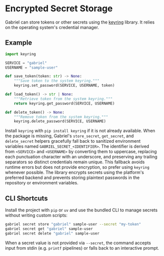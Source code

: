 # Encrypted Secret Storage

Gabriel can store tokens or other secrets using the
[keyring](https://pypi.org/project/keyring/) library. It relies on the
operating system's credential manager.

## Example

```python
import keyring

SERVICE = "gabriel"
USERNAME = "sample-user"

def save_token(token: str) -> None:
    """Save token to the system keyring."""
    keyring.set_password(SERVICE, USERNAME, token)

def load_token() -> str | None:
    """Retrieve token from the system keyring."""
    return keyring.get_password(SERVICE, USERNAME)

def delete_token() -> None:
    """Remove token from the system keyring."""
    keyring.delete_password(SERVICE, USERNAME)
```

Install `keyring` with `pip install keyring` if it is not already available.
When the package is missing, Gabriel's ``store_secret``, ``get_secret``, and
``delete_secret`` helpers gracefully fall back to sanitized environment
variables named ``GABRIEL_SECRET_<IDENTIFIER>``. The identifier is derived from
``<SERVICE>`` and ``<USERNAME>`` by converting them to uppercase, replacing each
punctuation character with an underscore, and preserving any trailing
separators so distinct credentials remain unique. This fallback avoids runtime
errors but does not provide encryption, so prefer using ``keyring`` whenever
possible. The library encrypts secrets using the platform's preferred backend
and prevents storing plaintext passwords in the repository or environment
variables.

## CLI Shortcuts

Install the project with `pip` or `uv` and use the bundled CLI to manage
secrets without writing custom scripts:

```bash
gabriel secret store "gabriel" sample-user --secret "my-token"
gabriel secret get "gabriel" sample-user
gabriel secret delete "gabriel" sample-user
```

When a secret value is not provided via `--secret`, the command accepts input
from stdin (e.g. `printf` pipelines) or falls back to an interactive prompt.
